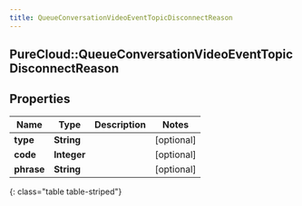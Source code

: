 ```yaml
---
title: QueueConversationVideoEventTopicDisconnectReason
---
```

## PureCloud::QueueConversationVideoEventTopicDisconnectReason

## Properties

|Name | Type | Description | Notes|
|------------ | ------------- | ------------- | -------------|
| **type** | **String** |  | [optional] |
| **code** | **Integer** |  | [optional] |
| **phrase** | **String** |  | [optional] |
{: class="table table-striped"}


